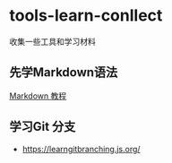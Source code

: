 # tools-learn-conllect
收集一些工具和学习材料


## 先学Markdown语法  
[Markdown 教程](https://www.runoob.com/markdown/md-tutorial.html)


## 学习Git 分支
* https://learngitbranching.js.org/
